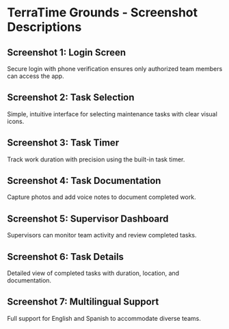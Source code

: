 # TerraTime Grounds - Screenshot Descriptions

## Screenshot 1: Login Screen
Secure login with phone verification ensures only authorized team members can access the app.

## Screenshot 2: Task Selection
Simple, intuitive interface for selecting maintenance tasks with clear visual icons.

## Screenshot 3: Task Timer
Track work duration with precision using the built-in task timer.

## Screenshot 4: Task Documentation
Capture photos and add voice notes to document completed work.

## Screenshot 5: Supervisor Dashboard
Supervisors can monitor team activity and review completed tasks.

## Screenshot 6: Task Details
Detailed view of completed tasks with duration, location, and documentation.

## Screenshot 7: Multilingual Support
Full support for English and Spanish to accommodate diverse teams.